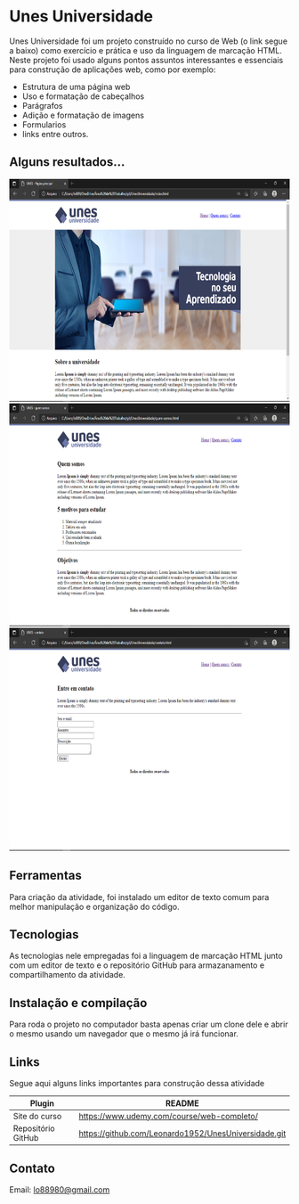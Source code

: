 # Unes Universidade



Unes Universidade foi um projeto construído no curso de Web (o link segue a baixo) como exercício e prática e uso da linguagem de marcação HTML. Neste projeto foi usado alguns pontos assuntos interessantes e essenciais para construção de aplicações web, como por exemplo:
  
  - Estrutura de uma página web
  - Uso e formatação de cabeçalhos
  - Parágrafos
  - Adição e formatação de imagens
  - Formularios
  - links entre outros.
  
## Alguns resultados...
<img src="https://github.com/Leonardo1952/UnesUniversidade/blob/master/imagens/readme/home.png" height="400px">
<img src="https://github.com/Leonardo1952/UnesUniversidade/blob/master/imagens/readme/quem_somos.png" height="400px">
<img src="https://github.com/Leonardo1952/UnesUniversidade/blob/master/imagens/readme/contato.png" height="400px">


## Ferramentas

Para criação da atividade, foi instalado um editor de texto comum para melhor manipulação e organização do código.
  

## Tecnologias

As tecnologias nele empregadas foi a linguagem de marcação HTML junto com um editor de texto e o repositório GitHub para armazanamento e compartilhamento da atividade.

## Instalação e compilação

Para roda o projeto no computador basta apenas criar um clone dele e abrir o mesmo usando um navegador que o mesmo já irá funcionar.

## Links

Segue aqui alguns links importantes para construção dessa atividade

| Plugin | README |
| ------ | ------ |
| Site do curso | https://www.udemy.com/course/web-completo/ |
| Repositório GitHub | https://github.com/Leonardo1952/UnesUniversidade.git |


## Contato

Email: lo88980@gmail.com
